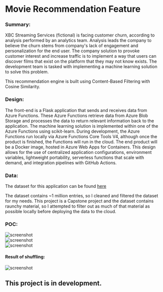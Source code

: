 # Movie Recommendation Feature  

### Summary:  
XBC Streaming Services (fictional) is facing customer churn, according to analysis performed by an analytics team. Analysis leads the company to believe the churn stems from company's lack of engagement and personalization for the end user. The company solution to provoke customer interest and increase traffic is to implement a way that users can discover films that exist on the platform that they may not know exists. The development team is tasked with implementing a machine learning solution to solve this problem.  

This recommendation engine is built using Content-Based Filtering with Cosine Similarity. 

### Design:  
The front-end is a Flask application that sends and receives data from Azure Functions. These Azure Functions retrieve data from Azure Blob Storage and processes the data to return relevant information back to the application. The machine learning solution is implemented within one of the Azure Functions using scikit-learn. During development, the Azure Functions run locally via Azure Functions Core Tools V4, although once the product is finished, the Functions will run in the cloud. The end product will be a Docker image, hosted in Azure Web Apps for Containers. This design allows for the use of centralized application configurations, environment variables, lightweight portability, serverless functions that scale with demand, and integration pipelines with GitHub Actions.  

### Data:  
The dataset for this application can be found [here](https://www.kaggle.com/datasets/asaniczka/tmdb-movies-dataset-2023-930k-movies)  

The dataset contains ~1 million entries, so I cleaned and filtered the dataset for my needs. This project is a Capstone project and the dataset contains raunchy material, so I attempted to filter out as much of that material as possible locally before deploying the data to the cloud.  

### POC:  

![screenshot]('screenshots/homepage.png')  
![screenshot]('screenshots/genre_selection.png')  
![screenshot]('screenshots/movie_selection.png')  

#### Result of shuffling:  
![screenshot]('screenshots/shuffle.png')

## This project is in development.